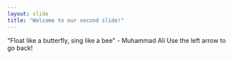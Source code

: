 ```yaml
---
layout: slide
title: "Welcome to our second slide!"
---
```

"Float like a butterfly, sing like a bee" - Muhammad Ali
Use the left arrow to go back!
